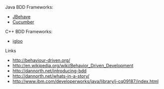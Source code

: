 Java BDD Frameworks:
 * [JBehave](http://jbehave.org)
 * [Cucumber](https://cucumber.io)

C++ BDD Frameworks:
 * [igloo](http://igloo-testing.org)

Links

* http://behaviour-driven.org/
* http://en.wikipedia.org/wiki/Behavior_Driven_Development
* http://dannorth.net/introducing-bdd
* http://dannorth.net/whats-in-a-story/
* http://www.ibm.com/developerworks/java/library/j-cq09187/index.html
